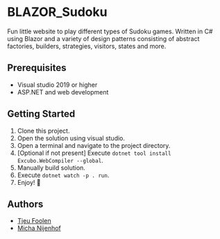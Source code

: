 # BLAZOR_Sudoku
Fun little website to play different types of Sudoku games. Written in C# using Blazor and a variety of design patterns consisting of abstract factories, builders, strategies, visitors, states and more.

## Prerequisites
- Visual studio 2019 or higher
- ASP.NET and web development

## Getting Started
1. Clone this project.
2. Open the solution using visual studio.
3. Open a terminal and navigate to the project directory.
4. [Optional if not present] Execute `dotnet tool install Excubo.WebCompiler --global`.
5. Manually build solution.
6. Execute `dotnet watch -p . run`.
7. Enjoy! :tada:

## Authors
- [Tjeu Foolen](https://github.com/tjeufoolen)
- [Micha Nijenhof](https://github.com/nijenhof)
